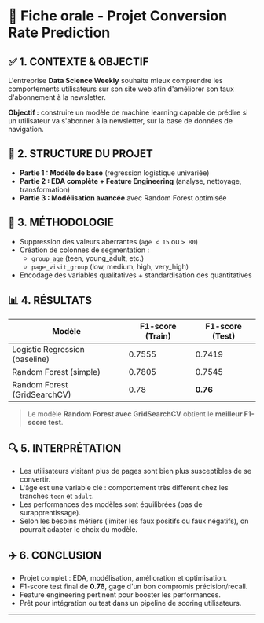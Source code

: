 # 🏩️ Fiche orale - Projet Conversion Rate Prediction

## ✅ 1. CONTEXTE & OBJECTIF
L'entreprise **Data Science Weekly** souhaite mieux comprendre les comportements utilisateurs sur son site web afin d'améliorer son taux d'abonnement à la newsletter.

**Objectif :** construire un modèle de machine learning capable de prédire si un utilisateur va s'abonner à la newsletter, sur la base de données de navigation.

## 🧰 2. STRUCTURE DU PROJET
- **Partie 1 : Modèle de base** (régression logistique univariée)
- **Partie 2 : EDA complète + Feature Engineering** (analyse, nettoyage, transformation)
- **Partie 3 : Modélisation avancée** avec Random Forest optimisée

## 🧰 3. MÉTHODOLOGIE
- Suppression des valeurs aberrantes (`age < 15` ou `> 80`)
- Création de colonnes de segmentation :
  - `group_age` (teen, young_adult, etc.)
  - `page_visit_group` (low, medium, high, very_high)
- Encodage des variables qualitatives + standardisation des quantitatives

## 📊 4. RÉSULTATS

| Modèle                          | F1-score (Train) | F1-score (Test) |
|----------------------------------|------------------|-----------------|
| Logistic Regression (baseline)   | 0.7555           | 0.7419          |
| Random Forest (simple)          | 0.7805           | 0.7545          |
| Random Forest (GridSearchCV)    | 0.78             | **0.76**        |

> Le modèle **Random Forest avec GridSearchCV** obtient le **meilleur F1-score test**.

## 🔍 5. INTERPRÉTATION
- Les utilisateurs visitant plus de pages sont bien plus susceptibles de se convertir.
- L'âge est une variable clé : comportement très différent chez les tranches `teen` et `adult`.
- Les performances des modèles sont équilibrées (pas de surapprentissage).
- Selon les besoins métiers (limiter les faux positifs ou faux négatifs), on pourrait adapter le choix du modèle.

## ✈️ 6. CONCLUSION
- Projet complet : EDA, modélisation, amélioration et optimisation.
- F1-score test final de **0.76**, gage d'un bon compromis précision/recall.
- Feature engineering pertinent pour booster les performances.
- Prêt pour intégration ou test dans un pipeline de scoring utilisateurs.

---
